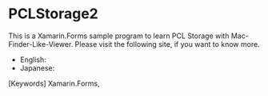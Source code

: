 # PCLStorage2

This is a Xamarin.Forms sample program to learn PCL Storage with Mac-Finder-Like-Viewer. Please visit the following site, if you want to know more.

* English: 
* Japanese: 

[Keywords] Xamarin.Forms, 
